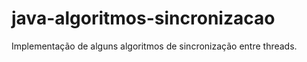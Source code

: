 java-algoritmos-sincronizacao
=============================

Implementação de alguns algoritmos de sincronização entre threads.
